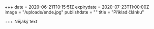 +++
date = 2020-06-21T10:15:51Z
expirydate = 2020-07-23T11:00:00Z
image = "/uploads/ende.jpg"
publishdate = ""
title = "Příklad článku"

+++
Nějaký text